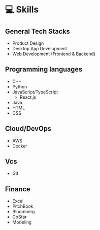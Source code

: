 # 💻 Skills

## General Tech Stacks
- Product Design
- Desktop App Development
- Web Development (Frontend & Backend)

## Programming languages
- C++
- Python
- JavaScript/TypeScript
  - React.js
- Java
- HTML
- CSS

## Cloud/DevOps
- AWS
- Docker

## Vcs
- Git

## Finance
- Excel
- PitchBook
- Bloomberg
- CoStar
- Modeling
